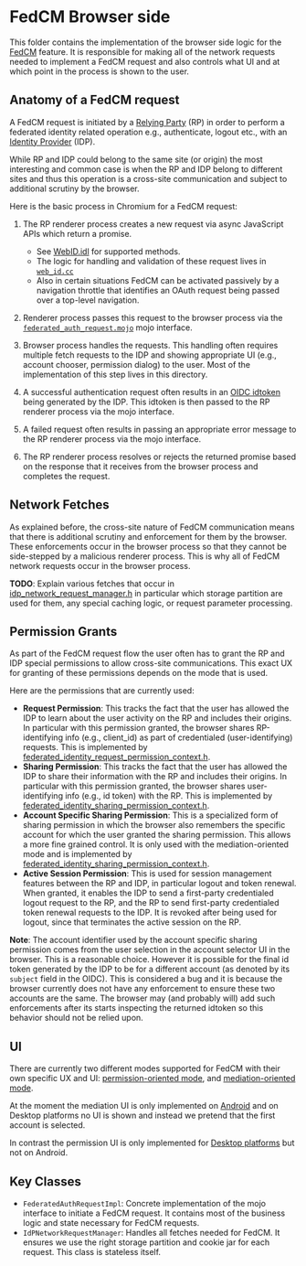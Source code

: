 # FedCM Browser side

This folder contains the implementation of the browser side logic for the
[FedCM](https://github.com/fedidcg/FedCM/blob/main/explainer/README.md) feature. It is responsible for making all of the
network requests needed to implement a FedCM request and also controls what UI and at which point in
the process is shown to the user.

## Anatomy of a FedCM request

A FedCM request is initiated by a [Relying
Party](https://github.com/fedidcg/FedCM/blob/main/explainer/glossary.md#relying-party-rp) (RP) in order to perform a
federated identity related operation e.g., authenticate, logout etc., with an [Identity
Provider](https://github.com/fedidcg/FedCM/blob/main/explainer/glossary.md#identity-provider-idp) (IDP).

While RP and IDP could belong to the same site (or origin) the most interesting and common case
is when the RP and IDP belong to different sites and thus this operation is a cross-site
communication and subject to additional scrutiny by the browser.


Here is the basic process in Chromium for a FedCM request:

1. The RP renderer process creates a new request via async JavaScript APIs which return a promise.
      - See [WebID.idl](../../../third_party/blink/renderer/modules/webid/web_id.idl) for supported
        methods.
      - The logic for handling and validation of these request lives in
        [`web_id.cc`](../../../third_party/blink/renderer/modules/webid/web_id.cc)
      - Also in certain situations FedCM can be activated passively by a navigation throttle that
        identifies an OAuth request being passed over a top-level navigation.

1. Renderer process passes this request to the browser process via the
   [`federated_auth_request.mojo`](../../../third_party/blink/public/mojom/webid/federated_auth_request.mojom)
   mojo interface.
1. Browser process handles the requests. This handling often requires multiple fetch requests to the
   IDP and showing appropriate UI (e.g., account chooser, permission dialog) to the user. Most of
   the implementation of this step lives in this directory.
1. A successful authentication request often results in an [OIDC
   idtoken](https://openid.net/specs/openid-connect-core-1_0.html#IDToken) being generated by the
   IDP. This idtoken is then passed to the RP renderer process via the mojo interface.
1. A failed request often results in passing an appropriate error message to the RP renderer
   process via the mojo interface.
1. The RP renderer process resolves or rejects the returned promise based on the response that it
   receives from the browser process and completes the request.

## Network Fetches

As explained before, the cross-site nature of FedCM communication means that there is additional
scrutiny and enforcement for them by the browser. These enforcements occur in the browser process so
that they cannot be side-stepped by a malicious renderer process. This is why all of FedCM network
requests occur in the browser process.

**TODO**: Explain various fetches that occur in
[idp_network_request_manager.h](idp_network_request_manager.h) in particular
which storage partition are used for them, any special caching logic, or request parameter
processing.

## Permission Grants

As part of the FedCM request flow the user often has to grant the RP and IDP special permissions to
allow cross-site communications. This exact UX for granting of these permissions depends on the
mode that is used.

Here are the permissions that are currently used:

- **Request Permission**: This tracks the fact that the user has allowed the IDP to learn about the
  user activity on the RP and includes their origins. In particular with this permission granted,
  the browser shares RP-identifying info (e.g., client_id) as part of credentialed
  (user-identifying) requests. This is implemented by
  [federated_identity_request_permission_context.h](../../../chrome/browser/webid/federated_identity_request_permission_context.h).
- **Sharing Permission**: This tracks the fact that the user has allowed the IDP to share their
  information with the RP and includes their origins. In particular with this permission granted,
  the browser shares user-identifying info (e.g., id token) with the RP. This is implemented by
  [federated_identity_sharing_permission_context.h](../../../chrome/browser/webid/federated_identity_sharing_permission_context.h).
- **Account Specific Sharing Permission**: This is a specialized form of sharing permission in which the
  browser also remembers the specific account for which the user granted the sharing permission.
  This allows a more fine grained control. It is only used with the mediation-oriented mode and is
  implemented by
  [federated_identity_sharing_permission_context.h](../../../chrome/browser/webid/federated_identity_sharing_permission_context.h).
- **Active Session Permission**: This is used for session management features between the
  RP and IDP, in particular logout and token renewal. When granted, it enables the IDP to
  send a first-party credentialed logout request to the RP, and the RP to send first-party
  credentialed token renewal requests to the IDP. It is revoked after being used for logout,
  since that terminates the active session on the RP.


**Note**: The account identifier used by the account specific sharing permission comes from the user
selection in the account selector UI in the browser. This is a reasonable choice. However it is
possible for the final id token generated by the IDP to be for a different account (as denoted by its
`subject` field in the OIDC). This is considered a bug and it is because the browser currently does not
have any enforcement to ensure these two accounts are the same. The browser may (and probably will)
add such enforcements after its starts inspecting the returned idtoken so this behavior should not
be relied upon.


## UI

There are currently two different modes supported for FedCM with their own specific UX and UI:
[permission-oriented mode](https://github.com/fedidcg/FedCM/blob/main/explainer/proposal.md#the-permission-oriented-api),
and [mediation-oriented mode](https://github.com/fedidcg/FedCM/blob/main/explainer/proposal.md#the-mediated-oriented-api).

At the moment the mediation UI is only implemented on
[Android](../../../chrome/browser/ui/android/webid/README.md) and on Desktop platforms no UI is shown and
instead we pretend that the first account is selected.

In contrast the permission UI is only implemented for [Desktop
platforms](../../../chrome/browser/ui/views/webid/) but not on Android.


## Key Classes

- `FederatedAuthRequestImpl`: Concrete implementation of the mojo interface to initiate a FedCM
   request. It contains most of the business logic and state necessary for FedCM requests.
- `IdPNetworkRequestManager`: Handles all fetches needed for FedCM. It ensures we use the right
  storage partition and cookie jar for each request. This class is stateless itself.
